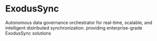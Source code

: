 # ExodusSync
Autonomous data governance orchestrator for real-time, scalable, and intelligent distributed synchronization. providing enterprise-grade ExodusSync solutions
